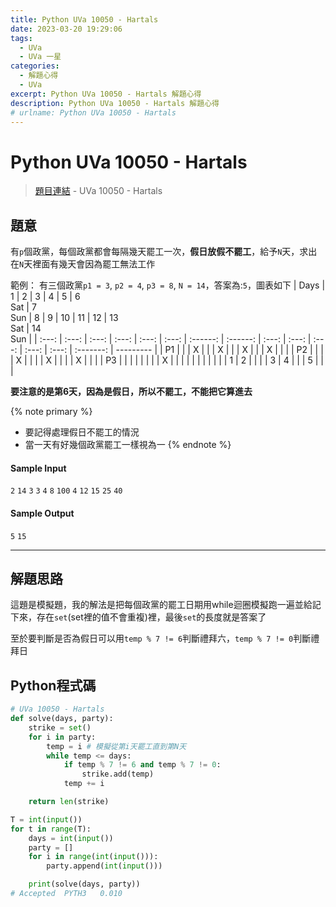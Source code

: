 ```yaml
---
title: Python UVa 10050 - Hartals
date: 2023-03-20 19:29:06
tags:
  - UVa
  - UVa 一星
categories:
  - 解題心得
  - UVa
excerpt: Python UVa 10050 - Hartals 解題心得
description: Python UVa 10050 - Hartals 解題心得
# urlname: Python UVa 10050 - Hartals
---
```

# Python UVa 10050 - Hartals

>[題目連結](https://onlinejudge.org/index.php?option=onlinejudge&Itemid=8&page=show_problem&problem=991) - UVa 10050 - Hartals



## 題意
有`p`個政黨，每個政黨都會每隔幾天罷工一次，**假日放假不罷工**，給予`N`天，求出在`N`天裡面有幾天會因為罷工無法工作

範例：
有三個政黨`p1 = 3`, `p2 = 4`, `p3 = 8`, `N = 14`，答案為:`5`，圖表如下
| Days  |   1   |   2   |   3   |   4   |   5   | 6<br>Sat | 7<br>Sun |   8   |   9   |  10   |  11   |  12   | 13<br>Sat | 14<br>Sun |
| :---: | :---: | :---: | :---: | :---: | :---: | :------: | :------: | :---: | :---: | :---: | :---: | :---: | :-------: | --------- |
|  P1   |       |       |   X   |       |       |    X     |          |       |   X   |       |       |   X   |           |           |
|  P2   |       |       |       |   X   |       |          |          |   X   |       |       |       |   X   |           |           |
|  P3   |       |       |       |       |       |          |          |   X   |       |       |       |       |           |           |
|       |       |       |   1   |   2   |       |          |          |   3   |   4   |       |       |   5   |           |           |

**要注意的是第6天，因為是假日，所以不罷工，不能把它算進去**

{% note primary %}
 - 要記得處理假日不罷工的情況
 - 當一天有好幾個政黨罷工一樣視為一
{% endnote %}

#### Sample Input 
`2`
`14`
`3`
`3`
`4`
`8`
`100`
`4`
`12`
`15`
`25`
`40`

#### Sample Output 
`5`
`15`

---
## 解題思路
這題是模擬題，我的解法是把每個政黨的罷工日期用while迴圈模擬跑一遍並給記下來，存在`set`(set裡的值不會重複)裡，最後`set`的長度就是答案了

至於要判斷是否為假日可以用`temp % 7 != 6`判斷禮拜六，`temp % 7 != 0`判斷禮拜日

## Python程式碼
```python
# UVa 10050 - Hartals
def solve(days, party):
    strike = set()
    for i in party:
        temp = i # 模擬從第i天罷工直到第N天
        while temp <= days:
            if temp % 7 != 6 and temp % 7 != 0:
                strike.add(temp)
            temp += i

    return len(strike)

T = int(input())
for t in range(T):
    days = int(input())
    party = []
    for i in range(int(input())):
        party.append(int(input()))

    print(solve(days, party))
# Accepted	PYTH3	0.010
```